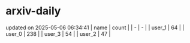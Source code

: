 # arxiv-daily
updated on 2025-05-06 06:34:41
| name | count |
| - | - |
| user_1 | 64 |
| user_0 | 238 |
| user_3 | 54 |
| user_2 | 47 |
